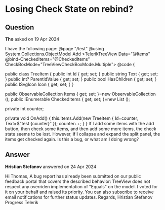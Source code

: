 # Losing Check State on rebind?

## Question

**Tho** asked on 19 Apr 2024

I have the following page: @page "/test"
@using System.Collections.ObjectModel <TelerikToolBar Class="toolbar-size" Adaptive="false"> <ToolBarButton Icon="@SvgIcon.FileAdd" OnClick="@OnAdd"> Add </ToolBarButton> </TelerikToolBar> <TelerikSplitter Height="500px"> <SplitterPanes> <SplitterPane Size="20%" Collapsible="true"> <TelerikTreeView Data="@Items" @bind-CheckedItems="@CheckedItems" CheckBoxMode="TreeViewCheckBoxMode.Multiple"> <TreeViewBindings> <TreeViewBinding ParentIdField="ParentIdValue"> </TreeViewBinding> </TreeViewBindings> </TelerikTreeView> </SplitterPane> <SplitterPane Collapsible="true"> </SplitterPane> </SplitterPanes> </TelerikSplitter> @code {

public class TreeItem
{
public int Id { get; set; }
public string Text { get; set; }
public int? ParentIdValue { get; set; }
public bool HasChildren { get; set; }
public ISvgIcon Icon { get; set; }
}

public ObservableCollection <TreeItem> Items { get; set; }=new ObservableCollection <TreeItem> ();
public IEnumerable <object> CheckedItems { get; set; }=new List <object> ();

private int counter;

private void OnAdd()
{
this.Items.Add(new TreeItem { Id=counter, Text=$"test {counter}" });
counter++;
}
} If I add some items with the add button, then check some items, and then add some more items, the check state seems to be lost. However, if I collapse and expand the split panel, the items get checked again. Is this a bug, or what am I doing wrong?

## Answer

**Hristian Stefanov** answered on 24 Apr 2024

Hi Thomas, A bug report has already been submitted on our public feedback portal that covers the described behavior: TreeView does not respect any overriden implementation of "Equals" on the model. I voted for it on your behalf and raised its priority. You can also subscribe to receive email notifications for further status updates. Regards, Hristian Stefanov Progress Telerik

